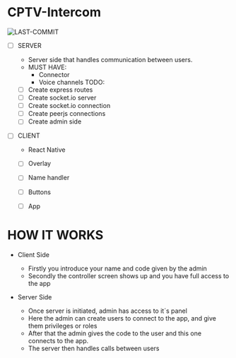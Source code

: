 # CPTV-Intercom

![LAST-COMMIT](https://img.shields.io/github/last-commit/P10Designs/CPTV-Intercom)

- [ ] SERVER
  - Server side that handles communication between users.
  * MUST HAVE:
    - Connector
    - Voice channels
  TODO:
  - [ ] Create express routes
  - [ ] Create socket.io server
  - [ ] Create socket.io connection
  - [ ] Create peerjs connections
  - [ ] Create admin side

- [ ] CLIENT
  * React Native
  
  - [ ] Overlay
  - [ ] Name handler 
  - [ ] Buttons
  - [ ] App


# HOW IT WORKS #

* Client Side
  - Firstly you introduce your name and code given by the admin
  - Secondly the controller screen shows up and you have full access to the app

* Server Side
  - Once server is initiated, admin has access to it´s panel
  - Here the admin can create users to connect to the app, and give them privileges or roles
  - After that the admin gives the code to the user and this one connects to the app.
  - The server then handles calls between users
